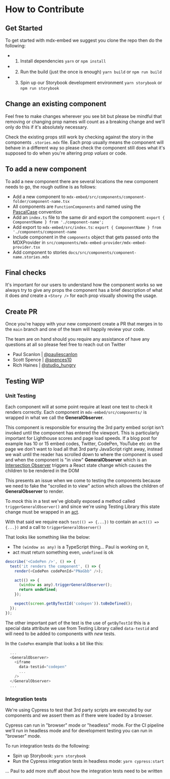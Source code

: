 # How to Contribute

## Get Started

To get started with mdx-embed we suggest you clone the repo then do the following:

- 1. Install dependencies `yarn` or `npm install`
- 2. Run the build (just the once is enough) `yarn build` or `npm run build`
- 3. Spin up our Storybook development environment `yarn storybook` or `npm run storybook`

## Change an existing component

Feel free to make changes wherever you see bit but please be mindful that removing or changing prop names will count as
a breaking change and we'll only do this if it's absolutely necessary.

Check the existing props still work by checking against the story in the components `.stories.mdx` file. Each prop
usually means the component will behave in a different way so please check the component still does what it's supposed
to do when you're altering prop _values_ or code.

## To add a new component

To add a new component there are several locations the new component needs to go, the rough outline is as follows:

- Add a new component to `mdx-embed/src/components/component-folder/component-name.tsx`
- All components are `FunctionComponents` and named using the [PascalCase](https://wiki.c2.com/?PascalCase) convention
- Add an `index.ts` file to the same dir and export the component: `export { ComponentName } from './component-name';`
- Add export to `mdx-embed/src/index.ts`: `export { ComponentName } from './components/component-name`
- Include component in the `components` object that gets passed onto the MDXProvider in
  `src/components/mdx-embed-provider/mdx-embed-provider.tsx`
- Add component to stories `docs/src/components/component-name.stories.mdx`

## Final checks

It's important for our users to understand how the component works so we always try to give any props the component has
a brief description of what it does _and_ create a `<Story />` for each prop visually showing the usage.

## Create PR

Once you're happy with your new component create a PR that merges in to the `main` branch and one of the team will
happily review your code.

The team are on hand should you require any assistance of have any questions at all so please feel free to reach out on
Twitter

- Paul Scanlon | [@pauliescanlon](https://twitter.com/PaulieScanlon)
- Scott Spence | [@spences10](https://twitter.com/spences10)
- Rich Haines | [@studio_hungry](https://twitter.com/studio_hungry)

## Testing WIP

### Unit Testing

Each component will at some point require at least one test to check it renders correctly. Each component in
`mdx-embed/src/components/` is wrapped in what we call the **GeneralObserver**.

This component is responsible for ensuring the 3rd party embed script isn't invoked until the component has entered the
viewport. This is particularly important for Lighthouse scores and page load speeds. If a blog post for example has 10
or 15 embed codes, Twitter, CodePen, YouTube etc on the page we don't want to load all that 3rd party JavaScript right
away, instead we wait until the reader has scrolled down to where the component is used and when the component is "in
view" **GeneralObserver** which is an
[Intersection Observer](https://developer.mozilla.org/en-US/docs/Web/API/Intersection_Observer_API) triggers a React
state change which causes the children to be rendered in the DOM

This presents an issue when we come to testing the components because we need to fake the "scrolled in to view" action
which allows the children of **GeneralObserver** to render.

To _mock_ this in a test we've globally exposed a method called `triggerGeneralObserver()` and since we're using Testing
Library this state change must be wrapped in an [act](https://testing-library.com/docs/react-testing-library/api#act).

With that said we require each `test(() => {...})` to contain an `act(() => {...})` and a call to
`triggerGeneralObserver()`

That looks like something like the below:

- The `(window as any)` is a TypeScript thing... Paul is working on it,
- act must return something even, `undefined` is ok

```javascript
describe('<CodePen />', () => {
  test('it renders the component', () => {
    render(<CodePen codePenId="PNaGbb" />);

    act(() => {
      (window as any).triggerGeneralObserver();
      return undefined;
    });

    expect(screen.getByTestId('codepen')).toBeDefined();
  });
});
```

The other important part of the test is the use of `getByTestId` this is a special data attribute we use from Testing
Library called `data-testid` and will need to be added to components with _new_ tests.

In the `CodePen` example that looks a bit like this:

```javascript
  ...
  <GeneralObserver>
    <iframe
      data-testid="codepen"
      ...
    />
  </GeneralObserver>
  ...
```

### Integration tests

We're using Cypress to test that 3rd party scripts are executed by our components and we assert them as if there were
loaded by a browser.

Cypress can run in "browser" mode or "headless" mode. For the CI pipeline we'll run in headless mode and for development
testing you can run in "browser" mode.

To run integration tests do the following:

- Spin up Storybook: `yarn storybook`
- Run the Cypress integration tests in headless mode: `yarn cypress:start`

... Paul to add more stuff about how the integration tests need to be written
